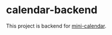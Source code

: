 # calendar-backend
This project is backend for [mini-calendar](https://github.com/hyunalee419/mini-calendar).
